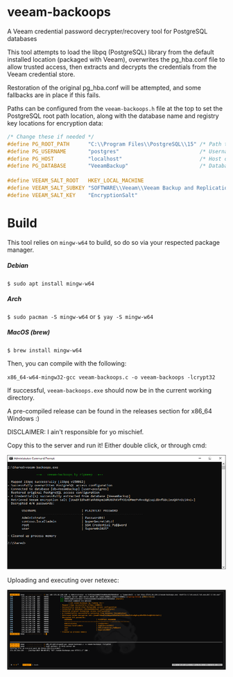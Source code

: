 # veeam-backoops
A Veeam credential password decrypter/recovery tool for PostgreSQL databases

This tool attempts to load the libpq (PostgreSQL) library from the default installed location (packaged with Veeam), overwrites the pg_hba.conf file to allow trusted access, then extracts and decrypts the credentials from the Veeam credential store.

Restoration of the original pg_hba.conf will be attempted, and some fallbacks are in place if this fails.

Paths can be configured from the `veeam-backoops.h` file at the top to set the PostgreSQL root path location, along with the database name and registry key locations for encryption data:

```c
/* Change these if needed */
#define PG_ROOT_PATH      "C:\\Program Files\\PostgreSQL\\15" /* Path to PostgreSQL install */
#define PG_USERNAME       "postgres"                          /* Username to connect to the Veeam database as */
#define PG_HOST           "localhost"                         /* Host of the PostgreSQL database (rarely needs changing) */
#define PG_DATABASE       "VeeamBackup"                       /* Database name of the Veeam Credential store */

#define VEEAM_SALT_ROOT   HKEY_LOCAL_MACHINE
#define VEEAM_SALT_SUBKEY "SOFTWARE\\Veeam\\Veeam Backup and Replication\\Data" /* Registry key path of the EncryptionSalt key */
#define VEEAM_SALT_KEY    "EncryptionSalt"
```

# Build

This tool relies on `mingw-w64` to build, so do so via your respected package manager.
##### Debian
`$ sudo apt install mingw-w64`
##### Arch
`$ sudo pacman -S mingw-w64`
or
`$ yay -S mingw-w64`
##### MacOS (brew)
`$ brew install mingw-w64`

Then, you can compile with the following:

`x86_64-w64-mingw32-gcc veeam-backoops.c -o veeam-backoops -lcrypt32`

If successful, `veeam-backoops.exe` should now be in the current working directory.

A pre-compiled release can be found in the releases section for x86_64 Windows :)

DISCLAIMER: I ain't responsible for yo mischief.

Copy this to the server and run it! Either double click, or through cmd:

![veeam-backoops.exe running](https://github.com/ripmeep/veeam-backoops/blob/main/images/veeam-backoops.png?raw=true)

Uploading and executing over netexec:

![veeam-backoops.exe over netexec](https://github.com/ripmeep/veeam-backoops/blob/main/images/nxc.png?raw=true)
